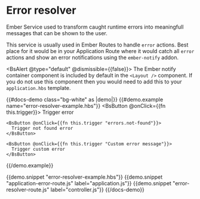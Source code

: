 # Error resolver

Ember Service used to transform caught runtime errors into meaningfull messages that can be shown to the user.

This service is usually used in Ember Routes to handle `error` actions. Best place for it would be in your
Application Route where it would catch all `error` actions and show an error notifications using the `ember-notify` addon.

<BsAlert @type="default" @dismissible={{false}}>
  The Ember notify container component is included by default in the `<Layout />` component. If you do not use this component then you would
  need to add this to your `application.hbs` template.
</BsAlert>

{{#docs-demo class="bg-white" as |demo|}}
  {{#demo.example name="error-resolver-example.hbs"}}
    <BsButton @onClick={{fn this.trigger}}>
      Trigger error
    </BsButton>

    <BsButton @onClick={{fn this.trigger "errors.not-found"}}>
      Trigger not found error
    </BsButton>

    <BsButton @onClick={{fn this.trigger "Custom error message"}}>
      Trigger custom error
    </BsButton>
  {{/demo.example}}

  {{demo.snippet "error-resolver-example.hbs"}}
  {{demo.snippet "application-error-route.js" label="application.js"}}
  {{demo.snippet "error-resolver-route.js" label="controller.js"}}
{{/docs-demo}}